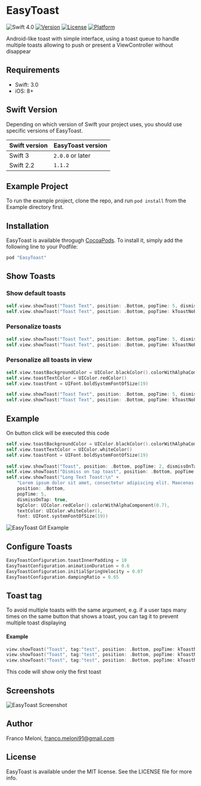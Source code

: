 # EasyToast

![Swift 4.0](https://img.shields.io/badge/Swift-4.0-blue.svg)
[![Version](https://img.shields.io/cocoapods/v/EasyToast.svg?style=flat)](http://cocoapods.org/pods/EasyToast)
[![License](https://img.shields.io/cocoapods/l/EasyToast.svg?style=flat)](http://cocoapods.org/pods/EasyToast)
[![Platform](https://img.shields.io/cocoapods/p/EasyToast.svg?style=flat)](http://cocoapods.org/pods/EasyToast)

Android-like toast with simple interface, using a toast queue to handle multiple toasts allowing to push or present a ViewController without disappear 

## Requirements
- Swift: 3.0
- iOS: 8+

## Swift Version
Depending on which version of Swift your project uses, you should use specific versions of EasyToast.

|Swift version         |EasyToast version   |
|:---------------------|:-------------------|
|Swift 3               |`2.0.0` or later    |
|Swift 2.2             |`1.1.2`             |


## Example Project

To run the example project, clone the repo, and run `pod install` from the Example directory first.

## Installation

EasyToast is available throgugh [CocoaPods](http://cocoapods.org). To install
it, simply add the following line to your Podfile:

```ruby
pod "EasyToast"
```

## Show Toasts

### Show default toasts

```swift
self.view.showToast("Toast Text", position: .Bottom, popTime: 5, dismissOnTap: false)
self.view.showToast("Toast Text", position: .Bottom, popTime: kToastNoPopTime, dismissOnTap: true)
```

### Personalize toasts

```swift
self.view.showToast("Toast Text", position: .Bottom, popTime: 5, dismissOnTap: false, bgColor: UIColor.blackColor(), textColor: UIColor.whiteColor(), font: UIFont.boldSystemFontOfSize(19))
self.view.showToast("Toast Text", position: .Bottom, popTime: kToastNoPopTime, dismissOnTap: true, bgColor: UIColor.redColor(), textColor: UIColor.blackColor(), font: UIFont.boldSystemFontOfSize(19))
```

### Personalize all toasts in view

```swift
self.view.toastBackgroundColor = UIColor.blackColor().colorWithAlphaComponent(0.7)
self.view.toastTextColor = UIColor.redColor()
self.view.toastFont = UIFont.boldSystemFontOfSize(19)

self.view.showToast("Toast Text", position: .Bottom, popTime: 5, dismissOnTap: false)
self.view.showToast("Toast Text", position: .Bottom, popTime: kToastNoPopTime, dismissOnTap: true)
```

## Example
On button click will be executed this code

```swift
self.view.toastBackgroundColor = UIColor.blackColor().colorWithAlphaComponent(0.7)
self.view.toastTextColor = UIColor.whiteColor()
self.view.toastFont = UIFont.boldSystemFontOfSize(19)
        
self.view.showToast("Toast", position: .Bottom, popTime: 2, dismissOnTap: false)
self.view.showToast("Dismiss on tap toast", position: .Bottom, popTime: kToastNoPopTime, dismissOnTap: true, bgColor: UIColor.redColor().colorWithAlphaComponent(0.7), textColor: UIColor.whiteColor(), font: UIFont.systemFontOfSize(19))
self.view.showToast("Long Text Toast:\n" +
    "Lorem ipsum dolor sit amet, consectetur adipiscing elit. Maecenas vitae elit non leo pellentesque feugiat. Cras nec volutpat massa, nec blandit nisi. Etiam ut hendrerit purus. Morbi accumsan, risus ut cursus finibus, quam ipsum egestas nisl, vel hendrerit massa justo nec metus. Cras pulvinar, leo eu pulvinar convallis, tellus felis laoreet massa, ac tincidunt orci massa non odio. Ut pulvinar dictum metus quis mollis. Aenean tincidunt sit amet turpis sed egestas. Morbi porta dolor neque, ut pellentesque urna semper id. Cras rhoncus consequat justo. Cras dictum enim orci, ac vestibulum enim cursus id.",
    position: .Bottom,
    popTime: 5,
    dismissOnTap: true,
    bgColor: UIColor.redColor().colorWithAlphaComponent(0.7),
    textColor: UIColor.whiteColor(),
    font: UIFont.systemFontOfSize(19))
```

![EasyToast Gif Example](https://raw.github.com/f-meloni/EasyToast/master/GifExample/EasyToastExample.gif)

## Configure Toasts

```swift
EasyToastConfiguration.toastInnerPadding = 10
EasyToastConfiguration.animationDuration = 0.6
EasyToastConfiguration.initialSpringVelocity = 0.07
EasyToastConfiguration.dampingRatio = 0.65
```

## Toast tag

To avoid multiple toasts with the same argument, e.g. if a user taps many times on the same button that shows a toast, you can tag it to prevent multiple toast displaying

#### Example

```swift
view.showToast("Toast", tag:"test", position: .Bottom, popTime: kToastNoPopTime, dismissOnTap: false)
view.showToast("Toast", tag:"test", position: .Bottom, popTime: kToastNoPopTime, dismissOnTap: false)
view.showToast("Toast", tag:"test", position: .Bottom, popTime: kToastNoPopTime, dismissOnTap: false)
```

This code will show only the first toast

## Screenshots

![EasyToast Screenshot](https://raw.github.com/f-meloni/EasyToast/master/Screenshots/EasyToastScreenshots.jpg)

## Author

Franco Meloni, franco.meloni91@gmail.com

## License

EasyToast is available under the MIT license. See the LICENSE file for more info.
